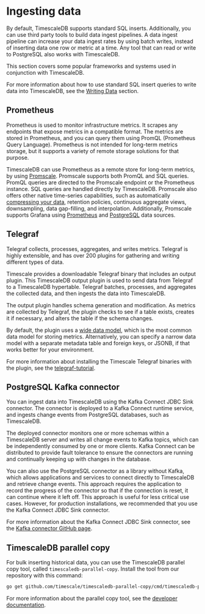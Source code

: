 # Ingesting data
By default, TimescaleDB supports standard SQL inserts. Additionally, you can use
third party tools to build data ingest pipelines. A data ingest pipeline can
increase your data ingest rates by using batch writes, instead of inserting data
one row or metric at a time. Any tool that can read or write to PostgreSQL also
works with TimescaleDB.

This section covers some popular frameworks and systems used in conjunction with
TimescaleDB.

For more information about how to use standard SQL insert queries to write data
into TimescaleDB, see the [Writing Data][writing-data] section.

## Prometheus
Prometheus is used to monitor infrastructure metrics. It scrapes any endpoints
that expose metrics in a compatible format. The metrics are stored in
Prometheus, and you can query them using PromQL (Prometheus Query Language). Prometheus
is not intended for long-term metrics storage, but it supports a
variety of remote storage solutions for that purpose.

TimescaleDB can use Prometheus as a remote store for long-term metrics, by using
[Promscale][promscale]. Promscale supports both PromQL and SQL queries. PromQL
queries are directed to the Promscale endpoint or the Prometheus instance. SQL
queries are handled directly by TimescaleDB. Promscale also offers other native
time-series capabilities, such as automatically
[compressing your data][timescale-compression], retention policies, continuous
aggregate views, downsampling, data gap-filling, and interpolation.
Additionally, Promscale supports Grafana using [Prometheus][prometheus-grafana]
and [PostgreSQL][postgres-grafana] data sources.

## Telegraf
Telegraf collects, processes, aggregates, and writes metrics. Telegraf is highly
extensible, and has over 200 plugins for gathering and writing different
types of data.

Timescale provides a downloadable Telegraf binary that includes an output
plugin. This TimescaleDB output plugin is used to send data from Telegraf to a
TimescaleDB hypertable. Telegraf batches, processes, and aggregates the
collected data, and then ingests the data into TimescaleDB.

The output plugin handles schema generation and modification. As metrics are
collected by Telegraf, the plugin checks to see if a table exists, creates it
if necessary, and alters the table if the schema changes.

By default, the plugin uses a [wide data model][wide-model], which is the most
common data model for storing metrics. Alternatively, you can specify a narrow
data model with a separate metadata table and foreign keys, or JSONB, if that
works better for your environment.

For more information about installing the Timescale Telegraf binaries with the
plugin, see the [telegraf-tutorial][telegraf-tutorial].

## PostgreSQL Kafka connector
You can ingest data into TimescaleDB using the Kafka Connect JDBC Sink
connector. The connector  is deployed to a Kafka Connect runtime service, and
ingests change events from  PostgreSQL databases, such as TimescaleDB.

The deployed connector monitors one or more schemas within a TimescaleDB server
and writes all change events to Kafka topics, which can be independently consumed
by one or more clients. Kafka Connect can be distributed to provide fault
tolerance to ensure the connectors are running and continually keeping up with
changes in the database.

You can also use the PostgreSQL connector as a library without Kafka, which
allows applications and services to connect directly to TimescaleDB and retrieve
change events. This approach requires the application to record the progress of
the connector so that if the connection is reset, it can continue where it left
off. This approach is useful for less critical use cases. However, for
production installations, we recommended that you use the Kafka Connect JDBC
Sink connector.

For more information about the Kafka Connect JDBC Sink connector, see the
[Kafka connector GitHub page][postgresql-connector-kafka].

## TimescaleDB parallel copy
For bulk inserting historical data, you can use the TimescaleDB parallel copy
tool, called `timescaledb-parallel-copy`. Install the tool from our repository
with this command:
```bash
go get github.com/timescale/timescaledb-parallel-copy/cmd/timescaledb-parallel-copy
```

For more information about the parallel copy tool, see the
[developer documentation][gh-parallel-copy].


[writing-data]: /how-to-guides/write-data/
[prometheus-grafana]: https://grafana.com/docs/grafana/latest/datasources/prometheus/
[postgres-grafana]: https://grafana.com/docs/grafana/latest/datasources/postgres/
[promscale]: /promscale/:currentVersion:/
[timescale-compression]: https://blog.timescale.com/blog/building-columnar-compression-in-a-row-oriented-database/
[wide-model]: /overview/data-model-flexibility/wide-data-model/
[telegraf-tutorial]: /timescaledb/:currentVersion:/tutorials/telegraf-output-plugin/
[postgresql-connector-kafka]: https://github.com/debezium/debezium/tree/master/debezium-connector-postgres
[gh-parallel-copy]: https://github.com/timescale/timescaledb-parallel-copy
